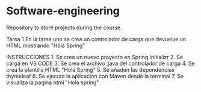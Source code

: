# Software-engineering
Repository to store projects during the course.

Tarea 1 En la tarea uno se crea un controlador de carga que devuelve un HTML mostrando "Hola Spring"

INSTRUCCIONES
    1. Se crea un nuevo proyecto en Spring Initializr
    2. Se carga en VS CODE
    3. Se crea el archivo .java del controlador de carga
    4. Se crea la plantilla HTML "Hola Spring"
    5. Se añaden las dependencias thymeleaf
    6. Se ejecuta la aplicacion con Maven desde la terminal
    7. Se visualiza la pagina html "Hola spring"
